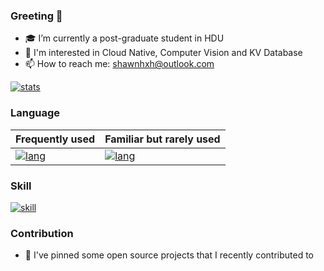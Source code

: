 ### Greeting 🖖

- 🎓 I’m currently a post-graduate student in HDU
- 🧩 I'm interested in Cloud Native, Computer Vision and KV Database
- 📫 How to reach me: shawnhxh@outlook.com

[![stats](https://github-readme-stats-sigma-five.vercel.app/api?username=ShawnHXH)](https://github.com/ShawnHXH/ShawnHXH)

### Language

| Frequently used | Familiar but rarely used |
|----|----|
| [![lang](https://skillicons.dev/icons?i=go,py&theme=light)]() | [![lang](https://skillicons.dev/icons?i=c,cpp,js,java,swift,rust&theme=light)]() |


### Skill

[![skill](https://skillicons.dev/icons?i=docker,kubernetes,prometheus,mysql,redis,pytorch,linux,bash,git,md&theme=light)]()

### Contribution

- 🌱 I've pinned some open source projects that I recently contributed to
